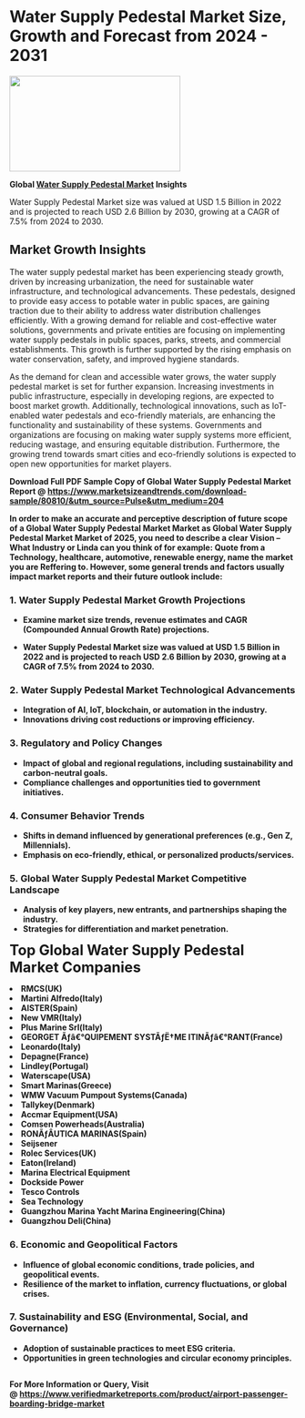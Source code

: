 <H1>Water Supply Pedestal Market Size, Growth and Forecast from 2024 - 2031</H1><img class="aligncenter size-medium wp-image-584254" src="https://thirdeyenews.in/wp-content/uploads/2024/09/Global-Market-Research-300x168.jpeg" alt="" width="300" height="168" /><p><strong>Global&nbsp;<a href="https://www.marketsizeandtrends.com/download-sample/80810/&amp;utm_source=Pulse&amp;utm_medium=204">Water Supply Pedestal Market</a> Insights</strong></p><p>Water Supply Pedestal Market size was valued at USD 1.5 Billion in 2022 and is projected to reach USD 2.6 Billion by 2030, growing at a CAGR of 7.5% from 2024 to 2030.</p><p><h2>Market Growth Insights</h2> <p>The water supply pedestal market has been experiencing steady growth, driven by increasing urbanization, the need for sustainable water infrastructure, and technological advancements. These pedestals, designed to provide easy access to potable water in public spaces, are gaining traction due to their ability to address water distribution challenges efficiently. With a growing demand for reliable and cost-effective water solutions, governments and private entities are focusing on implementing water supply pedestals in public spaces, parks, streets, and commercial establishments. This growth is further supported by the rising emphasis on water conservation, safety, and improved hygiene standards.</p> <p><strong></strong></p> <p>As the demand for clean and accessible water grows, the water supply pedestal market is set for further expansion. Increasing investments in public infrastructure, especially in developing regions, are expected to boost market growth. Additionally, technological innovations, such as IoT-enabled water pedestals and eco-friendly materials, are enhancing the functionality and sustainability of these systems. Governments and organizations are focusing on making water supply systems more efficient, reducing wastage, and ensuring equitable distribution. Furthermore, the growing trend towards smart cities and eco-friendly solutions is expected to open new opportunities for market players.</p> <p><strong></p><p><span class=""><strong>Download Full PDF Sample Copy of Global Water Supply Pedestal Market Report</strong> @ <a href="https://www.marketsizeandtrends.com/download-sample/80810/&amp;utm_source=Pulse&amp;utm_medium=204" target="_blank">https://www.marketsizeandtrends.com/download-sample/80810/&amp;utm_source=Pulse&amp;utm_medium=204</a></span></p><p>In order to make an accurate and perceptive description of future scope of a Global&nbsp;Water Supply Pedestal Market Market as Global&nbsp;Water Supply Pedestal Market Market of 2025, you need to describe a clear Vision &ndash; What Industry or Linda can you think of for example: Quote from a Technology, healthcare, automotive, renewable energy, name the market you are Reffering to. However, some general trends and factors usually impact market reports and their future outlook include:</p><h3>1.&nbsp;<strong>Water Supply Pedestal Market Growth Projections</strong></h3><ul><li>Examine market size trends, revenue estimates and CAGR (Compounded Annual Growth Rate) projections.</li><li><p>Water Supply Pedestal Market size was valued at USD 1.5 Billion in 2022 and is projected to reach USD 2.6 Billion by 2030, growing at a CAGR of 7.5% from 2024 to 2030.</p></li></ul><h3>2.&nbsp;<strong>Water Supply Pedestal Market Technological Advancements</strong></h3><ul><li>Integration of AI, IoT, blockchain, or automation in the industry.</li><li>Innovations driving cost reductions or improving efficiency.</li></ul><h3>3.&nbsp;<strong>Regulatory and Policy Changes</strong></h3><ul><li>Impact of global and regional regulations, including sustainability and carbon-neutral goals.</li><li>Compliance challenges and opportunities tied to government initiatives.</li></ul><h3>4.&nbsp;<strong>Consumer Behavior Trends</strong></h3><ul><li>Shifts in demand influenced by generational preferences (e.g., Gen Z, Millennials).</li><li>Emphasis on eco-friendly, ethical, or personalized products/services.</li></ul><h3>5.&nbsp;<strong>Global Water Supply Pedestal Market Competitive Landscape</strong></h3><ul><li>Analysis of key players, new entrants, and partnerships shaping the industry.</li><li>Strategies for differentiation and market penetration.</li></ul><p data-pm-slice="1 1 []"><span style="color: inherit; font-family: inherit; font-size: 25px;">Top Global Water Supply Pedestal Market Companies</span></p><div class="" data-test-id=""><p><li>RMCS(UK)</li><li> Martini Alfredo(Italy)</li><li> AISTER(Spain)</li><li> New VMR(Italy)</li><li> Plus Marine Srl(Italy)</li><li> GEORGET Ãƒâ€°QUIPEMENT SYSTÃƒË†ME ITINÃƒâ€°RANT(France)</li><li> Leonardo(Italy)</li><li> Depagne(France)</li><li> Lindley(Portugal)</li><li> Waterscape(USA)</li><li> Smart Marinas(Greece)</li><li> WMW Vacuum Pumpout Systems(Canada)</li><li> Tallykey(Denmark)</li><li> Accmar Equipment(USA)</li><li> Comsen Powerheads(Australia)</li><li> RONÃƒÂUTICA MARINAS(Spain)</li><li> Seijsener</li><li> Rolec Services(UK)</li><li> Eaton(Ireland)</li><li> Marina Electrical Equipment</li><li> Dockside Power</li><li> Tesco Controls</li><li> Sea Technology</li><li> Guangzhou Marina Yacht Marina Engineering(China)</li><li> Guangzhou Deli(China)</li></p></div><h3>6.&nbsp;<strong>Economic and Geopolitical Factors</strong></h3><ul><li>Influence of global economic conditions, trade policies, and geopolitical events.</li><li>Resilience of the market to inflation, currency fluctuations, or global crises.</li></ul><h3>7.&nbsp;<strong>Sustainability and ESG (Environmental, Social, and Governance)</strong></h3><ul><li>Adoption of sustainable practices to meet ESG criteria.</li><li>Opportunities in green technologies and circular economy principles.</li></ul><h2><strong style="font-size: 14px;">For More Information or Query, Visit @&nbsp;</strong><a style="background-color: #ffffff; font-size: 14px;" href="https://www.marketsizeandtrends.com/report/water-supply-pedestal-market/" target="_blank">https://www.verifiedmarketreports.com/product/airport-passenger-boarding-bridge-market</a></h2>
